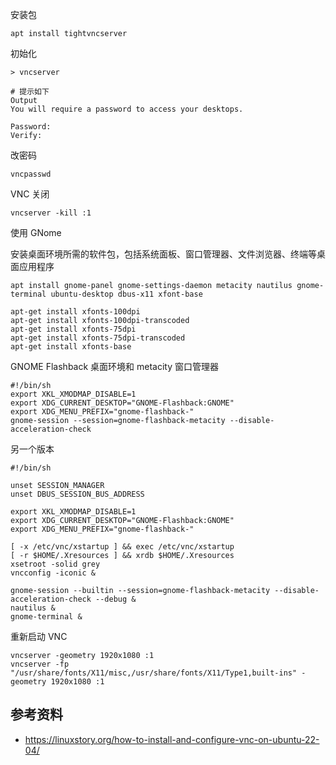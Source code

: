 安装包

```
apt install tightvncserver
```

初始化

```
> vncserver

# 提示如下
Output
You will require a password to access your desktops.

Password:
Verify:
```

改密码

```
vncpasswd
```

VNC 关闭

```
vncserver -kill :1
```

使用 GNome

安装桌面环境所需的软件包，包括系统面板、窗口管理器、文件浏览器、终端等桌面应用程序

```
apt install gnome-panel gnome-settings-daemon metacity nautilus gnome-terminal ubuntu-desktop dbus-x11 xfont-base 

apt-get install xfonts-100dpi
apt-get install xfonts-100dpi-transcoded
apt-get install xfonts-75dpi
apt-get install xfonts-75dpi-transcoded
apt-get install xfonts-base
```

GNOME Flashback 桌面环境和 metacity 窗口管理器

```
#!/bin/sh
export XKL_XMODMAP_DISABLE=1
export XDG_CURRENT_DESKTOP="GNOME-Flashback:GNOME"
export XDG_MENU_PREFIX="gnome-flashback-"
gnome-session --session=gnome-flashback-metacity --disable-acceleration-check
```

另一个版本

```
#!/bin/sh

unset SESSION_MANAGER
unset DBUS_SESSION_BUS_ADDRESS

export XKL_XMODMAP_DISABLE=1
export XDG_CURRENT_DESKTOP="GNOME-Flashback:GNOME"
export XDG_MENU_PREFIX="gnome-flashback-"

[ -x /etc/vnc/xstartup ] && exec /etc/vnc/xstartup
[ -r $HOME/.Xresources ] && xrdb $HOME/.Xresources
xsetroot -solid grey
vncconfig -iconic &

gnome-session --builtin --session=gnome-flashback-metacity --disable-acceleration-check --debug &
nautilus &
gnome-terminal &
```



重新启动 VNC

```
vncserver -geometry 1920x1080 :1
vncserver -fp "/usr/share/fonts/X11/misc,/usr/share/fonts/X11/Type1,built-ins" -geometry 1920x1080 :1
```

## 参考资料

- <https://linuxstory.org/how-to-install-and-configure-vnc-on-ubuntu-22-04/>
